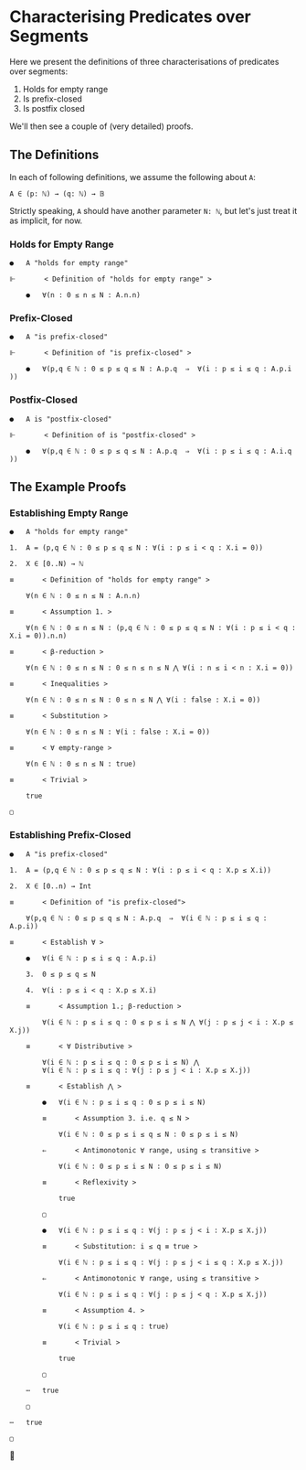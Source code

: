 # Characterising Predicates over Segments

Here we present the definitions of three characterisations of predicates over segments:

1. Holds for empty range
2. Is prefix-closed
3. Is postfix closed

We'll then see a couple of (very detailed) proofs.

## The Definitions

In each of following definitions, we assume the following about `A`:

```
A ∈ (p: ℕ) → (q: ℕ) → 𝔹
```

Strictly speaking, `A` should have another parameter `N: ℕ`, but let's just treat it as implicit, for now.

### Holds for Empty Range

```
●	A "holds for empty range"

⊩		< Definition of "holds for empty range" >

	●	∀(n : 0 ≤ n ≤ N : A.n.n)
```

### Prefix-Closed

```
●	A "is prefix-closed"

⊩		< Definition of "is prefix-closed" >

	●	∀(p,q ∈ ℕ : 0 ≤ p ≤ q ≤ N : A.p.q  ⇒  ∀(i : p ≤ i ≤ q : A.p.i ))
```

### Postfix-Closed

```
●	A is "postfix-closed"

⊩		< Definition of is "postfix-closed" >

	●	∀(p,q ∈ ℕ : 0 ≤ p ≤ q ≤ N : A.p.q  ⇒  ∀(i : p ≤ i ≤ q : A.i.q ))
```

## The Example Proofs

### Establishing Empty Range

```
●	A "holds for empty range"

1.	A = (p,q ∈ ℕ : 0 ≤ p ≤ q ≤ N : ∀(i : p ≤ i < q : X.i = 0))

2.	X ∈ [0..N) → ℕ

≡		< Definition of "holds for empty range" >

	∀(n ∈ ℕ : 0 ≤ n ≤ N : A.n.n)

≡		< Assumption 1. >

	∀(n ∈ ℕ : 0 ≤ n ≤ N : (p,q ∈ ℕ : 0 ≤ p ≤ q ≤ N : ∀(i : p ≤ i < q : X.i = 0)).n.n)

≡		< β-reduction >

	∀(n ∈ ℕ : 0 ≤ n ≤ N : 0 ≤ n ≤ n ≤ N ⋀ ∀(i : n ≤ i < n : X.i = 0))

≡		< Inequalities >

	∀(n ∈ ℕ : 0 ≤ n ≤ N : 0 ≤ n ≤ N ⋀ ∀(i : false : X.i = 0))

≡		< Substitution >

	∀(n ∈ ℕ : 0 ≤ n ≤ N : ∀(i : false : X.i = 0))

≡		< ∀ empty-range >

	∀(n ∈ ℕ : 0 ≤ n ≤ N : true)

≡		< Trivial >

	true

▢
```

### Establishing Prefix-Closed

```
●	A "is prefix-closed"

1.	A = (p,q ∈ ℕ : 0 ≤ p ≤ q ≤ N : ∀(i : p ≤ i < q : X.p ≤ X.i))

2.	X ∈ [0..n) → Int

≡		< Definition of "is prefix-closed">

	∀(p,q ∈ ℕ : 0 ≤ p ≤ q ≤ N : A.p.q  ⇒  ∀(i ∈ ℕ : p ≤ i ≤ q : A.p.i))

≡		< Establish ∀ >

	●	∀(i ∈ ℕ : p ≤ i ≤ q : A.p.i)

	3.	0 ≤ p ≤ q ≤ N

	4.	∀(i : p ≤ i < q : X.p ≤ X.i)

	≡		< Assumption 1.; β-reduction >

		∀(i ∈ ℕ : p ≤ i ≤ q : 0 ≤ p ≤ i ≤ N ⋀ ∀(j : p ≤ j < i : X.p ≤ X.j))

	≡		< ∀ Distributive >

		∀(i ∈ ℕ : p ≤ i ≤ q : 0 ≤ p ≤ i ≤ N) ⋀
		∀(i ∈ ℕ : p ≤ i ≤ q : ∀(j : p ≤ j < i : X.p ≤ X.j))

	≡		< Establish ⋀ >

		●	∀(i ∈ ℕ : p ≤ i ≤ q : 0 ≤ p ≤ i ≤ N)

		≡		< Assumption 3. i.e. q ≤ N >

			∀(i ∈ ℕ : 0 ≤ p ≤ i ≤ q ≤ N : 0 ≤ p ≤ i ≤ N)

		⇐		< Antimonotonic ∀ range, using ≤ transitive >

			∀(i ∈ ℕ : 0 ≤ p ≤ i ≤ N : 0 ≤ p ≤ i ≤ N)

		≡		< Reflexivity >

			true

		▢

		●	∀(i ∈ ℕ : p ≤ i ≤ q : ∀(j : p ≤ j < i : X.p ≤ X.j))

		≡		< Substitution: i ≤ q ≡ true >

			∀(i ∈ ℕ : p ≤ i ≤ q : ∀(j : p ≤ j < i ≤ q : X.p ≤ X.j))

		⇐		< Antimonotonic ∀ range, using ≤ transitive >

			∀(i ∈ ℕ : p ≤ i ≤ q : ∀(j : p ≤ j < q : X.p ≤ X.j))

		≡		< Assumption 4. >

			∀(i ∈ ℕ : p ≤ i ≤ q : true)

		≡		< Trivial >

			true

		▢

	⋯	true

	▢

⋯	true

▢
```

🍊
